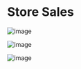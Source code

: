 # Store Sales
![image](https://github.com/priyakannu238/Student_Survey/assets/121765403/2f7fa379-e61e-4717-be5c-01c6e024417e)


![image](https://github.com/priyakannu238/Student_Survey/assets/121765403/a1ca8e70-3b58-449c-9d6a-b137ce167213)


![image](https://github.com/priyakannu238/Student_Survey/assets/121765403/e199d5a1-706e-44f8-bf59-bbfe574ba72d)




